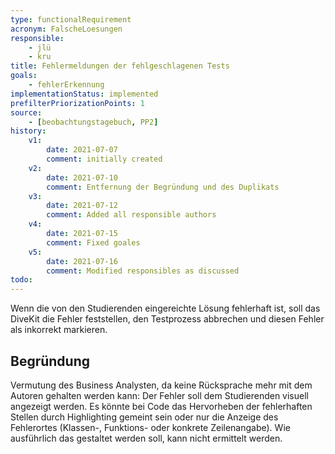 ```yaml
---
type: functionalRequirement
acronym: FalscheLoesungen
responsible:
    - jlü
    - kru
title: Fehlermeldungen der fehlgeschlagenen Tests
goals: 
    - fehlerErkennung
implementationStatus: implemented
prefilterPriorizationPoints: 1
source:
    - [beobachtungstagebuch, PP2]
history:
    v1:
        date: 2021-07-07
        comment: initially created
    v2:
        date: 2021-07-10
        comment: Entfernung der Begründung und des Duplikats
    v3:
        date: 2021-07-12
        comment: Added all responsible authors
    v4:
        date: 2021-07-15
        comment: Fixed goales
    v5:
        date: 2021-07-16
        comment: Modified responsibles as discussed
todo:
---
```


Wenn die von den Studierenden eingereichte Lösung fehlerhaft ist, soll das DiveKit die Fehler feststellen, den Testprozess abbrechen und diesen Fehler als inkorrekt markieren.


## Begründung
<!--(sbe) bitte präzisieren - wie ist der Halbsatz "und diese als inkorrekt markieren" gemeint, wenn es sich zum Beispiel um Code handelt, bei dem der Test fehlschlägt? -->
Vermutung des Business Analysten, da keine Rücksprache mehr mit dem Autoren gehalten werden kann: 
Der Fehler soll dem Studierenden visuell angezeigt werden. Es könnte bei Code das Hervorheben der fehlerhaften Stellen durch Highlighting gemeint sein oder nur die Anzeige des Fehlerortes (Klassen-, Funktions- oder konkrete Zeilenangabe). Wie ausführlich das gestaltet werden soll, kann nicht ermittelt werden.  
